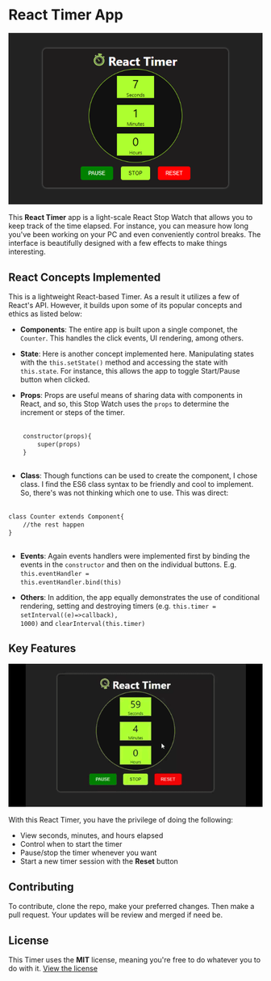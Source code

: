 # React Timer App

![React Timer](./react_timer_banner.png)

This **React Timer** app is a light-scale React Stop Watch that allows you to keep track of the time elapsed. For instance, you can measure how long you've been working on your PC and even conveniently control breaks. The interface is beautifully designed with a few effects to make things interesting. 


## React Concepts Implemented
This is a lightweight React-based Timer. As a result it utilizes a few of React's API. However, it builds upon some of its popular concepts and ethics as listed below:

- **Components**: The entire app is built upon a single componet, the <code> Counter</code>. This handles the click events, UI rendering, among others.

- **State**: Here is another concept implemented here. Manipulating states with the <code>this.setState()</code> method and accessing the state with <code>this.state</code>. For instance, this allows the app to toggle Start/Pause button when clicked.

- **Props**: Props are useful means of sharing data with components in React, and so, this Stop Watch uses the <code>props</code> to determine the increment or steps of the timer. 

<pre>
<code>
    constructor(props){
        super(props)
    }
</code>
</pre>

- **Class**: Though functions can be used to create the component, I chose class. I find the ES6 class syntax to be friendly and cool to implement. So, there's was not thinking which one to use. This was direct:

<pre>
<code>
class Counter extends Component{
    //the rest happen
}
</code>
</pre>

- **Events**: Again  events handlers were implemented first by binding the events in the <code>constructor</code> and then on the individual buttons. E.g. <code>this.eventHandler = this.eventHandler.bind(this)</code>

- **Others**: In addition, the app equally demonstrates the use of conditional rendering, setting and destroying timers (e.g. <code>this.timer = setInterval((e)=>callback), 1000)</code> and <code>clearInterval(this.timer)</code>

## Key Features

![React Timer Demo](./react-timer-demo.gif)

With this React Timer, you have the privilege of doing the following:

- View seconds, minutes, and hours elapsed
- Control when to start the timer
- Pause/stop the timer whenever you want
- Start a new timer session with the **Reset** button

## Contributing
To contribute, clone the repo, make your preferred changes. Then make a pull request. Your updates will be review and merged if need be.

## License
This Timer uses the **MIT** license, meaning you're free to do whatever you to do with it. [View the license](./LICENSE)



